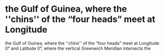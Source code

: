 # the Gulf of Guinea, where the ''chins'' of the “four heads” meet at Longitude

the Gulf of Guinea, where the ''chins'' of the “four heads” meet at Longitude
0° and Latitude 0°, where the vertical Greenwich Meridian intersects the